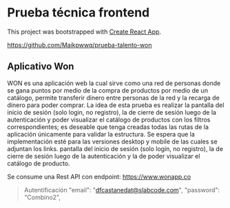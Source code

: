 # Prueba técnica frontend

This project was bootstrapped with [Create React App](https://github.com/facebook/create-react-app).

https://github.com/Maikpwwq/prueba-talento-won

## Aplicativo Won

WON es una aplicación web la cual sirve como una red de personas donde se gana puntos por medio de la compra de productos por medio de un catálogo, permite transferir dinero entre personas de la red y la recarga de dinero para poder comprar. La idea de esta prueba es realizar la pantalla del inicio de sesión (solo login, no registro), la de cierre de sesión luego de la autenticación y poder visualizar el catálogo de productos con los filtros correspondientes; es deseable que tenga creadas todas las rutas de la aplicación únicamente para validar la estructura. Se espera que la implementación esté para las versiones desktop y mobile de las cuales se adjuntan los links. pantalla del inicio de sesión (solo login, no registro), la de cierre de sesión luego de la autenticación y la de poder visualizar el catálogo de producto.

Se consume una Rest API con endpoint: https://www.wonapp.co  
>   Autentificación
>"email": "dfcastanedat@slabcode.com",
>"password": "Combino2",